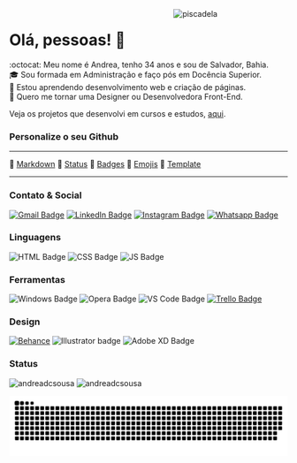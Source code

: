 <!-- **andreadcsousa/andreadcsousa** is a ✨ _special_ ✨ repository because its `README.md` (this file) appears on your GitHub profile. -->

<img align="right" width="41%" alt="piscadela" src="https://media.giphy.com/media/xUA7aUAvc1Cw6VlWF2/giphy.gif" style="max-width:100%;">

# Olá, pessoas! 👋

:octocat: Meu nome é Andrea, tenho 34 anos e sou de Salvador, Bahia.  
:mortar_board: Sou formada em Administração e faço pós em Docência Superior.  
:seedling: Estou aprendendo desenvolvimento web e criação de páginas.  
:purple_heart: Quero me tornar uma Designer ou Desenvolvedora Front-End.  

Veja os projetos que desenvolvi em cursos e estudos, [aqui](https://andreadcsousa.github.io/).

### Personalize o seu Github

<hr>

:link: [Markdown](https://github.com/luong-komorebi/Markdown-Tutorial) :link: [Status](https://github.com/anuraghazra/github-readme-stats) :link: [Badges](https://github.com/alexandresanlim/Badges4-README.md-Profile) :link: [Emojis](https://www.webfx.com/tools/emoji-cheat-sheet/) :link: [Template](https://github.com/othneildrew/Best-README-Template)

<hr>

### Contato & Social

[![Gmail Badge](https://img.shields.io/badge/Gmail-D14836?style=for-the-badge&logo=gmail&logoColor=white)](mailto:andrea.dcsousa@gmail.com)
[![LinkedIn Badge](https://img.shields.io/badge/LinkedIn-0077B5?style=for-the-badge&logo=linkedin&logoColor=white)](https://www.linkedin.com/in/andrea-dcsousa/)
[![Instagram Badge](https://img.shields.io/badge/Instagram-E4405F?style=for-the-badge&logo=instagram&logoColor=white)](https://www.instagram.com/insight.content/)
[![Whatsapp Badge](https://img.shields.io/badge/WhatsApp-25D366?style=for-the-badge&logo=whatsapp&logoColor=white)](https://api.whatsapp.com/send/?phone=5571992202979&text&app_absent=0)

### Linguagens

![HTML Badge](https://img.shields.io/badge/HTML5-E34F26?style=for-the-badge&logo=html5&logoColor=white)
![CSS Badge](https://img.shields.io/badge/CSS3-1572B6?style=for-the-badge&logo=css3&logoColor=white)
![JS Badge](https://img.shields.io/badge/JavaScript-F7DF1E?style=for-the-badge&logo=javascript&logoColor=black)

### Ferramentas

![Windows Badge](https://img.shields.io/badge/Windows-0078D6?style=for-the-badge&logo=windows&logoColor=white)
![Opera Badge](https://img.shields.io/badge/Opera-FF1B2D?style=for-the-badge&logo=opera&logoColor=white)
![VS Code Badge](https://img.shields.io/badge/VS_Code-0078D4?style=for-the-badge&logo=visual%20studio%20code&logoColor=white)
[![Trello Badge](https://img.shields.io/badge/Trello-0052CC?style=for-the-badge&logo=trello&logoColor=white)](https://trello.com/b/vZhI01ls/tecnologia)

### Design

[![Behance](https://img.shields.io/badge/-Behance-blue?style=for-the-badge&logo=behance&logoColor=white)](https://www.behance.net/andrea-sousa)
![Illustrator badge](https://img.shields.io/badge/Illustrator-FF9A00?style=for-the-badge&logo=adobe%20illustrator&logoColor=white)
![Adobe XD Badge](https://img.shields.io/badge/Adobe%20XD-FF61F6?style=for-the-badge&logo=Adobe%20XD&logoColor=white)

### Status

<div>
  <img height="180em" src="https://github-readme-stats.vercel.app/api?username=andreadcsousa&show_icons=true&include_all_commits=true&hide_border=true&theme=outrun" alt="andreadcsousa" />
  <img height="180em" src="https://github-readme-stats.vercel.app/api/top-langs?username=andreadcsousa&layout=compact&include_all_commits&hide_border=true&theme=outrun" alt="andreadcsousa" />
</div>

![Snake animation](https://github.com/andreadcsousa/andreadcsousa/blob/output/github-contribution-grid-snake.svg)
